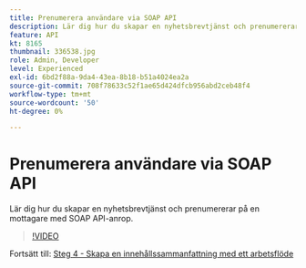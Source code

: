 ```yaml
---
title: Prenumerera användare via SOAP API
description: Lär dig hur du skapar en nyhetsbrevtjänst och prenumererar på en mottagare med SOAP API-anrop.
feature: API
kt: 8165
thumbnail: 336538.jpg
role: Admin, Developer
level: Experienced
exl-id: 6bd2f88a-9da4-43ea-8b18-b51a4024ea2a
source-git-commit: 708f78633c52f1ae65d424dfcb956abd2ceb48f4
workflow-type: tm+mt
source-wordcount: '50'
ht-degree: 0%

---
```


# Prenumerera användare via SOAP API

Lär dig hur du skapar en nyhetsbrevtjänst och prenumererar på en mottagare med SOAP API-anrop.

>[!VIDEO](https://video.tv.adobe.com/v/336538?quality=12)

Fortsätt till: [Steg 4 - Skapa en innehållssammanfattning med ett arbetsflöde](/help/process-management/create-a-content-digest/create-a-content-digest-overview.md)
